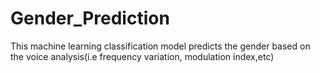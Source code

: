 # Gender_Prediction
This machine learning classification model predicts the gender based on the voice analysis(i.e frequency variation, modulation index,etc)
